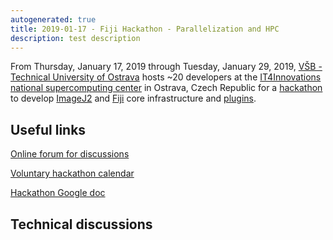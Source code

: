 ```yaml
---
autogenerated: true
title: 2019-01-17 - Fiji Hackathon - Parallelization and HPC
description: test description
---
```


From Thursday, January 17, 2019 through Tuesday, January 29, 2019, [VŠB - Technical University of Ostrava](https://www.vsb.cz/en/) hosts \~20 developers at the [IT4Innovations national supercomputing center](https://www.it4i.cz/?lang=en/) in Ostrava, Czech Republic for a [hackathon](/events/Hackathon) to develop [ImageJ2](/software/imagej2) and [Fiji](/fiji) core infrastructure and [plugins](/fiji/plugins).

Useful links
------------

[Online forum for discussions](https://gitter.im/imagej/hackathon-Ostrava-2019)

[Voluntary hackathon calendar](https://docs.google.com/spreadsheets/d/1ueNcauhpvjgJJITgB7hCQhqpNScyE_3zUecG-BUB1TY)

[Hackathon Google doc](https://docs.google.com/document/d/1FTab99LYk5jcLZQJYOdB8PTu7SiTR9L8yvaucA7uCzs/edit)

Technical discussions
---------------------
